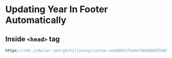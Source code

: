 # Updating Year In Footer Automatically 
## Inside `<head>` tag

```jsx
https://cdn.jsdelivr.net/gh/killianog/custom-code@561f4a6ef4b5b80d25dbba1599b8bb7b9b9d9e17/JS/year-in-footer/year-in-footer.js
```
